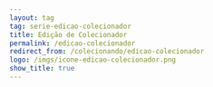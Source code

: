 ```yaml
---
layout: tag
tag: serie-edicao-colecionador
title: Edição de Colecionador
permalink: /edicao-colecionador
redirect_from: /colecionando/edicao-colecionador
logo: /imgs/icone-edicao-colecionador.png
show_title: true
---
```

